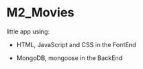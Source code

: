 # M2_Movies


little app using:

- HTML, JavaScript and CSS in the FontEnd

- MongoDB, mongoose in the BackEnd  
